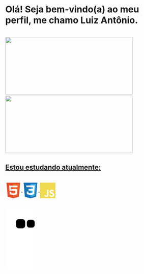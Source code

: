 # Olá! Seja bem-vindo(a) ao meu perfil, me chamo Luiz Antônio.
<br>
<div>
  <a href="https://github.com/Luiz-Antoni0">
  <img height="180em" width="400" src="https://github-readme-stats.vercel.app/api?username=Luiz-Antoni0&show_icons=true&theme=tokyonight&include_all_commits=true&count_private=true"/>
  <img height="180em" width="400" src="https://github-readme-stats.vercel.app/api/top-langs/?username=Luiz-Antoni0&layout=compact&langs_count=6&theme=tokyonight"/>
</div>

## Estou estudando atualmente:

<div style="display: inline_block"><br>
  <img align="center" alt="HTML" height="50" width="50" src="https://raw.githubusercontent.com/devicons/devicon/master/icons/html5/html5-original.svg ">
  <img align="center" alt="CSS" height="50" width="50" src="https://raw.githubusercontent.com/devicons/devicon/master/icons/css3/css3-original.svg ">
  <img align="center" alt="Js" height="50" width="50" src="https://raw.githubusercontent.com/devicons/devicon/master/icons/javascript/javascript-plain.svg ">
</div>
 
 <br>
 
  <!-- ### Pra conteúdo sobre programação me segue a gente nas redes abaixo!-->
 
<div>
 <!-- <a href="#" target="_blank"><img src="https://img.shields.io/badge/-Instagram-%23E4405F?style=for-the- badge&logo=instagram&logoColor=white" target="_blank"></a>
 <a href="#" target="_blank"><img src="https://img.shields.io/badge/Discord-7289DA?style=for-the-badge&logo= discord&logoColor=white" target="_blank"></a>
  <a href = "#"><img src="https://img.shields.io/badge/-Gmail-%23333?style=for-the-badge&logo=gmail&logoColor=white" alvo ="_blank"></a>
  <a href="#" target="_blank"><img src="https://img.shields.io/badge/-LinkedIn-%230077B5?style= for-the-badge&logo=linkedin&logoColor=white" target="_blank"></a> -->
 
  ![Animação de cobra](https://github.com/Luiz-Antoni0/Luiz-Antoni0/blob/output/github-contribution-grid-snake.svg)

</div>

